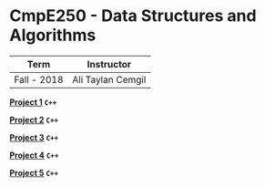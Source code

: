 # CmpE250 - Data Structures and Algorithms

Term | Instructor
-----| ----------
Fall - 2018 | Ali Taylan Cemgil

**[Project 1](https://github.com/bekir96/BOUN_PROJECTS/tree/master/CMPE250/Project1) `C++`**

**[Project 2](https://github.com/bekir96/BOUN_PROJECTS/tree/master/CMPE250/Project2) `C++`**

**[Project 3](https://github.com/bekir96/BOUN_PROJECTS/tree/master/CMPE250/Project3) `C++`**

**[Project 4](https://github.com/bekir96/BOUN_PROJECTS/tree/master/CMPE250/Project4) `C++`**

**[Project 5](https://github.com/bekir96/BOUN_PROJECTS/tree/master/CMPE250/Project5) `C++`**
